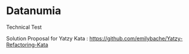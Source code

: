 # Datanumia

Technical Test 

Solution Proposal for Yatzy Kata : https://github.com/emilybache/Yatzy-Refactoring-Kata
